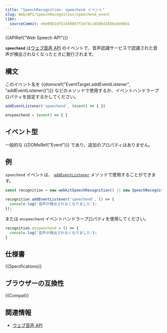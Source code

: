 ```yaml
---
title: "SpeechRecognition: speechend イベント"
slug: Web/API/SpeechRecognition/speechend_event
l10n:
  sourceCommit: e0e09b1df51489867f2e74c18586d168ba5e00d1
---
```


{{APIRef("Web Speech API")}}

**`speechend`** は[ウェブ音声 API](/ja/docs/Web/API/Web_Speech_API) のイベントで、音声認識サービスで認識された音声が検出されなくなったときに発行されます。

## 構文

このイベント名を {{domxref("EventTarget.addEventListener", "addEventListener()")}} などのメソッドで使用するか、イベントハンドラープロパティを設定するかしてください。

```js
addEventListener('speechend', (event) => { })

onspeechend = (event) => { }
```

## イベント型

一般的な {{DOMxRef("Event")}} であり、追加のプロパティはありません。

## 例

`speechend` イベントは、 [`addEventListener`](/ja/docs/Web/API/EventTarget/addEventListener) メソッドで使用することができます。

```js
const recognition = new webkitSpeechRecognition() || new SpeechRecognition();

recognition.addEventListener('speechend', () => {
  console.log('音声が検出されなくなりました');
});
```

または `onspeechend` イベントハンドラープロパティを使用してください。

```js
recognition.onspeechend = () => {
  console.log('音声が検出されなくなりました');
}
```

## 仕様書

{{Specifications}}

## ブラウザーの互換性

{{Compat}}

## 関連情報

- [ウェブ音声 API](/ja/docs/Web/API/Web_Speech_API)
